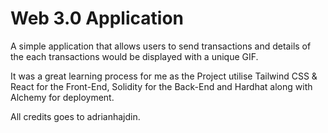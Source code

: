 # Web 3.0 Application 

A simple application that allows users to send transactions and details of the each transactions would be displayed with a unique GIF. 

It was a great learning process for me as the Project utilise Tailwind CSS & React for the Front-End, Solidity for the Back-End and Hardhat along with Alchemy for deployment. 

All credits goes to adrianhajdin.
